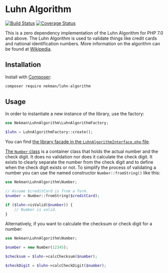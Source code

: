 # Luhn Algorithm

[![Build Status](https://travis-ci.org/Ekman/Luhn-Algorithm.svg?branch=master)](https://travis-ci.org/Ekman/Luhn-Algorithm)
[![Coverage Status](https://coveralls.io/repos/github/Ekman/Luhn-Algorithm/badge.svg)](https://coveralls.io/github/Ekman/Luhn-Algorithm)

This is a zero dependency implementation of the Luhn Algorithm for PHP 7.0 and above. The Luhn Algorithm is used to validate things like credit cards and national identification numbers. More information on the algorithm can be found at [Wikipedia](http://en.wikipedia.org/wiki/Luhn_algorithm).

## Installation

Install with [Composer](https://getcomposer.org/):

```bash
composer require nekman/luhn-algorithm
```

## Usage

In order to instantiate a new instance of the library, use the factory:
 
 ```php
 use Nekman\LuhnAlgorithm\LuhnAlgorithmFactory;
 
 $luhn = LuhnAlgorithmFactory::create();
 ```

You can find [the library facade in the `LuhnAlgorithmInterface.php` file](src/Contract/LuhnAlgorithmInterface.php).

[The `Number` class](src/Number.php) is a container class that holds the actual number and the check digit. It does no validation nor does it calculate the check digit. It exists to clearly separate the number from the check digit and to define when the check digit exists or not. To simplify the process of validating a number you can use the named constructor `Number::fromString()` like this:
 
```php
use Nekman\LuhnAlgorithm\Number;

// Assume $creditCard is from a form.
$number = Number::fromString($creditCard);

if ($luhn->isValid($number)) {
    // Number is valid.
}
```

Alternatively, if you want to calculate the checksum or check digit for a number:

```php
use Nekman\LuhnAlgorithm\Number;

$number = new Number(12345);

$checksum = $luhn->calcChecksum($number);

$checkDigit = $luhn->calcCheckDigit($number);
```
